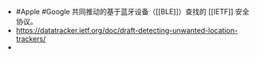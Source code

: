 - #Apple #Google 共同推动的基于蓝牙设备（[[BLE]]）查找的 [[IETF]] 安全协议。
- https://datatracker.ietf.org/doc/draft-detecting-unwanted-location-trackers/
-